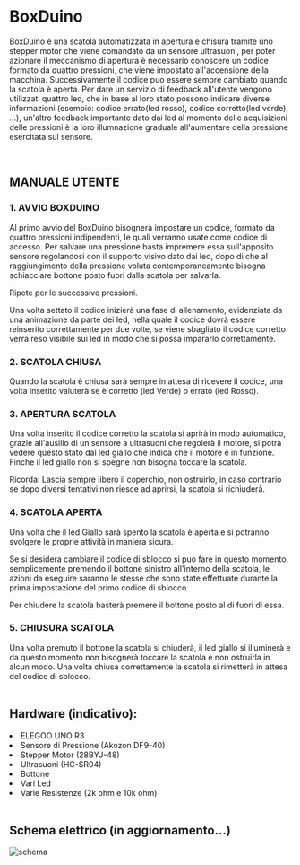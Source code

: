 # BoxDuino
BoxDuino è una scatola automatizzata in apertura e chisura tramite uno stepper motor che viene comandato da un sensore ultrasuoni, per poter azionare il meccanismo di apertura è necessario conoscere un codice formato da quattro pressioni, che viene impostato all'accensione della macchina. Successivamente il codice puo essere sempre cambiato quando la scatola è aperta. 
Per dare un servizio di feedback all'utente vengono utilizzati quattro led, che in base al loro stato possono indicare diverse informazioni (esempio: codice errato(led rosso), codice corretto(led verde), ...), un'altro feedback importante dato dai led al momento delle acquisizioni delle pressioni è la loro illumnazione graduale all'aumentare della pressione esercitata sul sensore.  

<br>

<h2>MANUALE UTENTE</h2>

<h3>1. AVVIO BOXDUINO</h3>
<p>Al primo avvio del BoxDuino bisognerà impostare un codice, formato da quattro pressioni indipendenti, le quali verranno usate come codice di accesso. 
Per salvare una pressione basta impremere essa sull'apposito sensore regolandosi con il supporto visivo dato dai led, dopo di che al raggiungimento della pressione voluta contemporaneamente bisogna schiacciare bottone posto fuori dalla scatola per salvarla.</p>
<p>Ripete per le successive pressioni.</p>

Una volta settato il codice inizierà una fase di allenamento, evidenziata da una animazione da parte dei led, nella quale il codice dovrà essere reinserito correttamente per due volte, se viene sbagliato il codice corretto verrà reso visibile sui led in modo che si possa impararlo correttamente.


<h3>2. SCATOLA CHIUSA</h3>
Quando la scatola è chiusa sarà sempre in attesa di ricevere il codice, una volta inserito valuterà se è corretto (led Verde) o errato (led Rosso).


<h3>3. APERTURA SCATOLA</h3>
<p>Una volta inserito il codice corretto la scatola si aprirà in modo automatico, grazie all'ausilio di un sensore a ultrasuoni che regolerà il motore, si potrà vedere questo stato dal led giallo che indica che il motore è in funzione.
Finche il led giallo non si spegne non bisogna toccare la scatola.</p>
<p>Ricorda:
Lascia sempre libero il coperchio, non ostruirlo, in caso contrario se dopo diversi tentativi non riesce ad aprirsi, la scatola si richiuderà.</p>

<h3>4. SCATOLA APERTA</h3>
Una volta che il led Giallo sarà spento la scatola è aperta e si potranno svolgere le proprie attività in maniera sicura.

Se si desidera cambiare il codice di sblocco si puo fare in questo momento, semplicemente premendo il bottone sinistro all'interno della scatola, le azioni da eseguire saranno le stesse che sono state effettuate durante la prima impostazione del primo codice di sblocco.

Per chiudere la scatola basterà premere il bottone posto al di fuori di essa.

<h3>5. CHIUSURA SCATOLA</h3>
Una volta premuto il bottone la scatola si chiuderà, il led giallo si illuminerà e da questo momento non bisognerà toccare la scatola e non ostruirla in alcun modo.
Una volta chiusa correttamente la scatola si rimetterà in attesa del codice di sblocco.


<br>
<br>

 <h2>Hardware (indicativo):</h2>
 	<li>ELEGOO UNO R3</li>
	<li>Sensore di Pressione (Akozon DF9-40)</li>
	<li>Stepper Motor (28BYJ-48)</li>
	<li>Ultrasuoni (HC-SR04)</li>
	<li>Bottone </li>
	<li>Vari Led</li>
	<li>Varie Resistenze (2k ohm e 10k ohm)</li>
	
<br>	


<h2>Schema elettrico (in aggiornamento...)</h2>

![schema](https://user-images.githubusercontent.com/78487344/140295181-7ebf395d-3990-46d8-942a-38f863ec2417.png)

